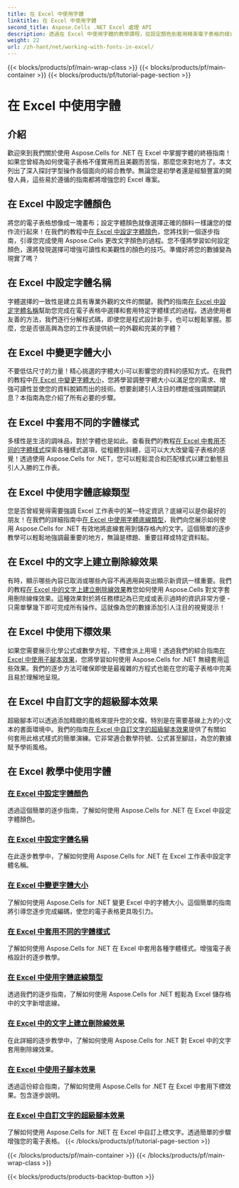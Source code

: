 ```yaml
---
title: 在 Excel 中使用字體
linktitle: 在 Excel 中使用字體
second_title: Aspose.Cells .NET Excel 處理 API
description: 透過在 Excel 中使用字體的教學課程，從設定顏色到套用精美電子表格的樣式，解鎖 Aspose.Cells for .NET 的強大功能。
weight: 22
url: /zh-hant/net/working-with-fonts-in-excel/
---
```


{{< blocks/products/pf/main-wrap-class >}}
{{< blocks/products/pf/main-container >}}
{{< blocks/products/pf/tutorial-page-section >}}

# 在 Excel 中使用字體

## 介紹

歡迎來到我們關於使用 Aspose.Cells for .NET 在 Excel 中掌握字體的終極指南！如果您曾經為如何使電子表格不僅實用而且美觀而苦惱，那麼您來對地方了。本文列出了深入探討字型操作各個面向的綜合教學。無論您是初學者還是經驗豐富的開發人員，這些易於遵循的指南都將增強您的 Excel 專案。

## 在 Excel 中設定字體顏色

將您的電子表格想像成一塊畫布；設定字體顏色就像選擇正確的顏料一樣讓您的傑作流行起來！在我們的教程中[在 Excel 中設定字體顏色](./setting-font-color/)，您將找到一個逐步指南，引導您完成使用 Aspose.Cells 更改文字顏色的過程。您不僅將學習如何設定顏色，還將發現選擇可增強可讀性和美觀性的顏色的技巧。準備好將您的數據變為現實了嗎？

## 在 Excel 中設定字體名稱

字體選擇的一致性是建立具有專業外觀的文件的關鍵。我們的指南[在 Excel 中設定字體名稱](./setting-font-name/)幫助您完成在電子表格中選擇和套用特定字體樣式的過程。透過使用者友善的方法，我們逐行分解程式碼，即使您是程式設計新手，也可以輕鬆掌握。那麼，您是否很高興為您的工作表提供統一的外觀和完美的字體？ 

## 在 Excel 中變更字體大小

不要低估尺寸的力量！精心挑選的字體大小可以影響您的資料的感知方式。在我們的教程中[在 Excel 中變更字體大小](./changing-font-size/)，您將學習調整字體大小以滿足您的需求、增強可讀性並使您的資料脫穎而出的技術。想要創建引人注目的標題或強調關鍵訊息？本指南為您介紹了所有必要的步驟。 

## 在 Excel 中套用不同的字體樣式

多樣性是生活的調味品，對於字體也是如此。查看我們的教程[在 Excel 中套用不同的字體樣式](./applying-different-fonts-styles/)探索各種樣式選項，從粗體到斜體，這可以大大改變電子表格的感覺！透過使用 Aspose.Cells for .NET，您可以輕鬆混合和匹配樣式以建立動態且引人入勝的工作表。 

## 在 Excel 中使用字體底線類型

您是否曾經覺得需要強調 Excel 工作表中的某一特定資訊？底線可以是你最好的朋友！在我們的詳細指南中[在 Excel 中使用字體底線類型](./using-font-underline-type/)，我們向您展示如何使用 Aspose.Cells for .NET 有效地將底線套用到儲存格內的文字。這個簡單的逐步教學可以輕鬆地強調最重要的地方，無論是標題、重要註釋或特定資料點。

## 在 Excel 中的文字上建立刪除線效果

有時，顯示哪些內容已取消或哪些內容不再適用與突出顯示新資訊一樣重要。我們的教程[在 Excel 中的文字上建立刪除線效果](./creating-strike-out-effect/)教您如何使用 Aspose.Cells 對文字套用刪除線條效果。這種效果對於將任務標記為已完成或表示過時的資訊非常方便 - 只需單擊幾下即可完成所有操作。這就像為您的數據添加引人注目的視覺提示！

## 在 Excel 中使用下標效果

如果您需要展示化學公式或數學方程，下標會派上用場！透過我們的綜合指南[在 Excel 中使用子腳本效果](./working-with-sub-script-effects/)，您將學習如何使用 Aspose.Cells for .NET 無縫套用這些效果。我們的逐步方法可確保即使是最複雜的方程式也能在您的電子表格中完美且易於理解地呈現。

## 在 Excel 中自訂文字的超級腳本效果

超級腳本可以透過添加精緻的風格來提升您的文檔，特別是在需要基線上方的小文本的書面環境中。我們的指南[在 Excel 中自訂文字的超級腳本效果](./customizing-super-script-effect/)提供了有關如何套用此格式樣式的簡單演練。它非常適合數學符號、公式甚至腳註，為您的數據賦予學術風格。

## 在 Excel 教學中使用字體
### [在 Excel 中設定字體顏色](./setting-font-color/)
透過這個簡單的逐步指南，了解如何使用 Aspose.Cells for .NET 在 Excel 中設定字體顏色。
### [在 Excel 中設定字體名稱](./setting-font-name/)
在此逐步教學中，了解如何使用 Aspose.Cells for .NET 在 Excel 工作表中設定字體名稱。
### [在 Excel 中變更字體大小](./changing-font-size/)
了解如何使用 Aspose.Cells for .NET 變更 Excel 中的字體大小。這個簡單的指南將引導您逐步完成編碼，使您的電子表格更具吸引力。
### [在 Excel 中套用不同的字體樣式](./applying-different-fonts-styles/)
了解如何使用 Aspose.Cells for .NET 在 Excel 中套用各種字體樣式。增強電子表格設計的逐步教學。
### [在 Excel 中使用字體底線類型](./using-font-underline-type/)
透過我們的逐步指南，了解如何使用 Aspose.Cells for .NET 輕鬆為 Excel 儲存格中的文字新增底線。
### [在 Excel 中的文字上建立刪除線效果](./creating-strike-out-effect/)
在此詳細的逐步教學中，了解如何使用 Aspose.Cells for .NET 對 Excel 中的文字套用刪除線效果。
### [在 Excel 中使用子腳本效果](./working-with-sub-script-effects/)
透過這份綜合指南，了解如何使用 Aspose.Cells for .NET 在 Excel 中套用下標效果。包含逐步說明。
### [在 Excel 中自訂文字的超級腳本效果](./customizing-super-script-effect/)
了解如何使用 Aspose.Cells for .NET 在 Excel 中自訂上標文字。透過簡單的步驟增強您的電子表格。
{{< /blocks/products/pf/tutorial-page-section >}}

{{< /blocks/products/pf/main-container >}}
{{< /blocks/products/pf/main-wrap-class >}}

{{< blocks/products/products-backtop-button >}}
